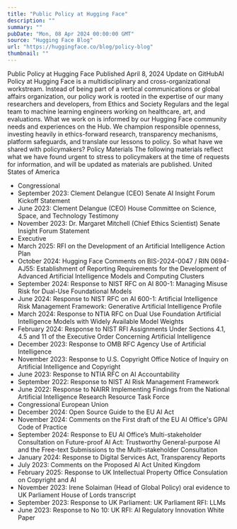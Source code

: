 ```yaml
---
title: "Public Policy at Hugging Face"
description: ""
summary: ""
pubDate: "Mon, 08 Apr 2024 00:00:00 GMT"
source: "Hugging Face Blog"
url: "https://huggingface.co/blog/policy-blog"
thumbnail: ""
---
```


Public Policy at Hugging Face
Published
April 8, 2024
Update on GitHubAI Policy at Hugging Face is a multidisciplinary and cross-organizational workstream. Instead of being part of a vertical communications or global affairs organization, our policy work is rooted in the expertise of our many researchers and developers, from Ethics and Society Regulars and the legal team to machine learning engineers working on healthcare, art, and evaluations.
What we work on is informed by our Hugging Face community needs and experiences on the Hub. We champion responsible openness, investing heavily in ethics-forward research, transparency mechanisms, platform safeguards, and translate our lessons to policy.
So what have we shared with policymakers?
Policy Materials
The following materials reflect what we have found urgent to stress to policymakers at the time of requests for information, and will be updated as materials are published.
United States of America
- Congressional
- September 2023: Clement Delangue (CEO) Senate AI Insight Forum Kickoff Statement
- June 2023: Clement Delangue (CEO) House Committee on Science, Space, and Technology Testimony
- November 2023: Dr. Margaret Mitchell (Chief Ethics Scientist) Senate Insight Forum Statement
- Executive
- March 2025: RFI on the Development of an Artificial Intelligence Action Plan
- October 2024: Hugging Face Comments on BIS-2024-0047 / RIN 0694-AJ55: Establishment of Reporting Requirements for the Development of Advanced Artificial Intelligence Models and Computing Clusters
- September 2024: Response to NIST RFC on AI 800-1: Managing Misuse Risk for Dual-Use Foundational Models
- June 2024: Response to NIST RFC on AI 600-1: Artificial Intelligence Risk Management Framework: Generative Artificial Intelligence Profile
- March 2024: Response to NTIA RFC on Dual Use Foundation Artificial Intelligence Models with Widely Available Model Weights
- February 2024: Response to NIST RFI Assignments Under Sections 4.1, 4.5 and 11 of the Executive Order Concerning Artificial Intelligence
- December 2023: Response to OMB RFC Agency Use of Artificial Intelligence
- November 2023: Response to U.S. Copyright Office Notice of Inquiry on Artificial Intelligence and Copyright
- June 2023: Response to NTIA RFC on AI Accountability
- September 2022: Response to NIST AI Risk Management Framework
- June 2022: Response to NAIRR Implementing Findings from the National Artificial Intelligence Research Resource Task Force
- Congressional
European Union
- December 2024: Open Source Guide to the EU AI Act
- November 2024: Comments on the First draft of the EU AI Office's GPAI Code of Practice
- September 2024: Response to EU AI Office’s Multi-stakeholder Consultation on Future-proof AI Act: Trustworthy General-purpose AI and the Free-text Submissions to the Multi-stakeholder Consultation
- January 2024: Response to Digital Services Act, Transparency Reports
- July 2023: Comments on the Proposed AI Act
United Kingdom
- February 2025: Response to UK Intellectual Property Office Consulation on Copyright and AI
- November 2023: Irene Solaiman (Head of Global Policy) oral evidence to UK Parliament House of Lords transcript
- September 2023: Response to UK Parliament: UK Parliament RFI: LLMs
- June 2023: Response to No 10: UK RFI: AI Regulatory Innovation White Paper
